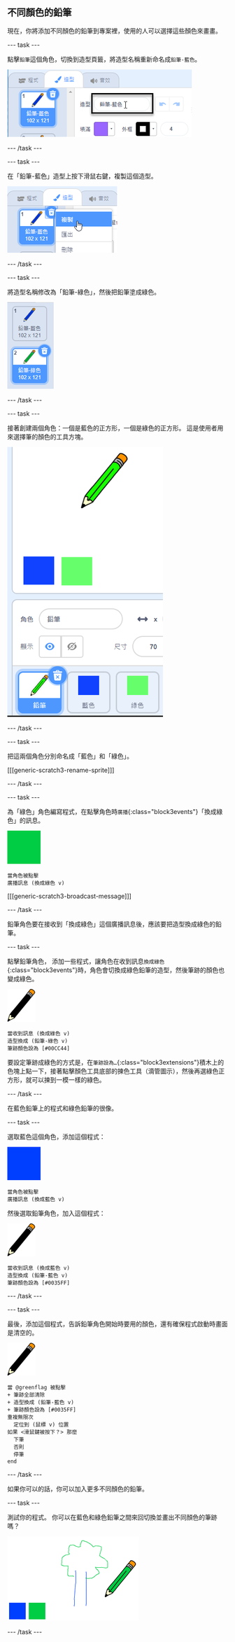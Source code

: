 ## 不同顏色的鉛筆

現在，你將添加不同顏色的鉛筆到專案裡，使用的人可以選擇這些顏色來畫畫。

--- task ---

點擊`鉛筆`這個角色，切換到造型頁籤，將造型名稱重新命名成`鉛筆-藍色`。

![重新命名鉛筆](images/rename-pencil.png)

--- /task ---

--- task ---

在「鉛筆-藍色」造型上按下滑鼠右鍵，複製這個造型。

![截圖](images/paint-blue-duplicate.png)

--- /task ---

--- task ---

將造型名稱修改為「鉛筆-綠色」，然後把鉛筆塗成綠色。

![截圖](images/paint-pencil-green.png)

--- /task ---

--- task ---

接著創建兩個角色：一個是藍色的正方形，一個是綠色的正方形。 這是使用者用來選擇筆的顏色的工具方塊。

![截圖](images/paint-selectors.png)

--- /task ---

--- task ---

把這兩個角色分別命名成「藍色」和「綠色」。

[[[generic-scratch3-rename-sprite]]]

--- /task ---

--- task ---

為「綠色」角色編寫程式，在點擊角色時`廣播`{:class="block3events"}「換成綠色」的訊息。

![綠色正方形](images/green_square.png)

```blocks3
當角色被點擊
廣播訊息 (換成綠色 v)
```

[[[generic-scratch3-broadcast-message]]]

--- /task ---

鉛筆角色要在接收到「換成綠色」這個廣播訊息後，應該要把造型換成綠色的鉛筆。

--- task ---

點擊鉛筆角色， 添加一些程式，讓角色在收到訊息`換成綠色`{:class="block3events"}時，角色會切換成綠色鉛筆的造型，然後筆跡的顏色也變成綠色。

![鉛筆](images/pencil.png)

```blocks3
當收到訊息 (換成綠色 v)
造型換成 (鉛筆-綠色 v)
筆跡顏色設為 [#00CC44]
```

要設定筆跡成綠色的方式是，在`筆跡設為…`{:class="block3extensions"}積木上的色塊上點一下，接著點擊顏色工具底部的揀色工具（滴管圖示），然後再選綠色正方形，就可以揀到一模一樣的綠色。

--- /task ---

在藍色鉛筆上的程式和綠色鉛筆的很像。

--- task ---

選取藍色這個角色，添加這個程式：

![藍色正方形](images/blue_square.png)

```blocks3
當角色被點擊
廣播訊息 (換成藍色 v)
```

然後選取鉛筆角色，加入這個程式：

![鉛筆](images/pencil.png)

```blocks3
當收到訊息 (換成藍色 v)
造型換成 (鉛筆-藍色 v)
筆跡顏色設為 [#0035FF]
```

--- /task ---

--- task ---

最後，添加這個程式，告訴鉛筆角色開始時要用的顏色，還有確保程式啟動時畫面是清空的。

![鉛筆](images/pencil.png)

```blocks3
當 @greenflag 被點擊
+ 筆跡全部清除
+ 造型換成 (鉛筆-藍色 v)
+ 筆跡顏色設為 [#0035FF]
重複無限次
  定位到 (鼠標 v) 位置
如果 <滑鼠鍵被按下？> 那麼
  下筆
  否則
  停筆
end
```

--- /task ---

如果你可以的話，你可以加入更多不同顏色的鉛筆。

--- task ---

測試你的程式。 你可以在藍色和綠色鉛筆之間來回切換並畫出不同顏色的筆跡嗎？

![截圖](images/paint-pens-test.png)

--- /task ---